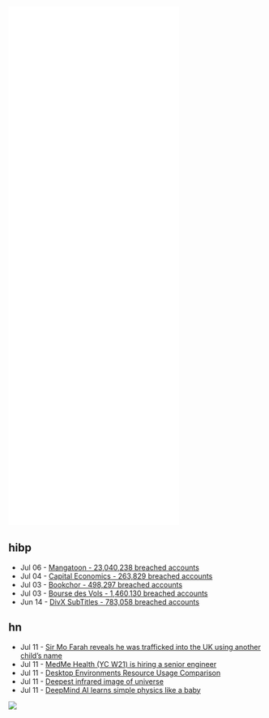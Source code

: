 ![Metrics](https://raw.githubusercontent.com/phixion/phixion/master/metrics.svg)

## hibp

<!--
for https://github.com/phixion/phixion/blob/main/.github/workflows/feeds.yml
-->
<!--START_SECTION:haveibeenpwnd-->
- Jul 06 - [Mangatoon - 23,040,238 breached accounts](https://haveibeenpwned.com/PwnedWebsites#Mangatoon)
- Jul 04 - [Capital Economics - 263,829 breached accounts](https://haveibeenpwned.com/PwnedWebsites#CapialEconomics)
- Jul 03 - [Bookchor - 498,297 breached accounts](https://haveibeenpwned.com/PwnedWebsites#Bookchor)
- Jul 03 - [Bourse des Vols - 1,460,130 breached accounts](https://haveibeenpwned.com/PwnedWebsites#BourseDesVols)
- Jun 14 - [DivX SubTitles - 783,058 breached accounts](https://haveibeenpwned.com/PwnedWebsites#DivXSubTitles)
<!--END_SECTION:haveibeenpwnd-->

## hn

<!--
for https://github.com/phixion/phixion/blob/main/.github/workflows/feeds.yml
-->
<!--START_SECTION:hn-->
- Jul 11 - [Sir Mo Farah reveals he was trafficked into the UK using another child’s name](https://www.theguardian.com/sport/2022/jul/11/sir-mo-farah-i-was-brought-into-the-uk-illegally-using-another-childs-name)
- Jul 11 - [MedMe Health (YC W21) is hiring a senior engineer](https://www.ycombinator.com/companies/medme-health/jobs/8bAVDN7-senior-full-stack-engineer)
- Jul 11 - [Desktop Environments Resource Usage Comparison](https://vermaden.wordpress.com/2022/07/12/desktop-environments-resource-usage-comparison/)
- Jul 11 - [Deepest infrared image of universe](https://www.nasa.gov/image-feature/goddard/2022/nasa-s-webb-delivers-deepest-infrared-image-of-universe-yet/)
- Jul 11 - [DeepMind AI learns simple physics like a baby](https://www.nature.com/articles/d41586-022-01921-7)
<!--END_SECTION:hn-->

<!--
for https://yhype.me
-->
![](https://hit.yhype.me/github/profile?user_id=13013670)
